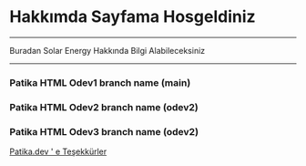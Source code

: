 # Hakkımda Sayfama Hosgeldiniz
***
Buradan Solar Energy Hakkında Bilgi Alabileceksiniz

***
### Patika HTML Odev1 branch name (main)
### Patika HTML Odev2 branch name (odev2)
### Patika HTML Odev3 branch name (odev2)

[Patika.dev ' e Teşekkürler](https://www.patika.dev/tr)